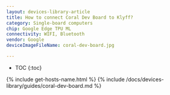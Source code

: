 ```yaml
---
layout: devices-library-article
title: How to connect Coral Dev Board to Klyff?
category: Single-board computers
chip: Google Edge TPU ML
connectivity: WIFI, Bluetooth
vendor: Google
deviceImageFileName: coral-dev-board.jpg

---
```



* TOC
{:toc}

{% include get-hosts-name.html %}
{% include /docs/devices-library/guides/coral-dev-board.md %}